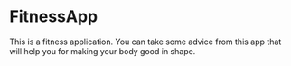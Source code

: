 # FitnessApp
This is a fitness application. You can take some advice from this app that will help you for making your body good in shape.
